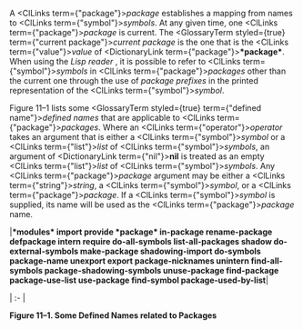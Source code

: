  



A <ClLinks  term={"package"}><i>package</i></ClLinks> establishes a mapping from names to <ClLinks  term={"symbol"}><i>symbols</i></ClLinks>. At any given time, one <ClLinks  term={"package"}><i>package</i></ClLinks> is current. The <GlossaryTerm styled={true} term={"current package"}><i>current package</i></GlossaryTerm> is the one that is the <ClLinks  term={"value"}><i>value</i></ClLinks> of <DictionaryLink  term={"package"}><b>\*package\*</b></DictionaryLink>. When using the *Lisp reader* , it is possible to refer to <ClLinks  term={"symbol"}><i>symbols</i></ClLinks> in <ClLinks  term={"package"}><i>packages</i></ClLinks> other than the current one through the use of *package prefixes* in the printed representation of the <ClLinks  term={"symbol"}><i>symbol</i></ClLinks>. 



Figure 11–1 lists some <GlossaryTerm styled={true} term={"defined name"}><i>defined names</i></GlossaryTerm> that are applicable to <ClLinks  term={"package"}><i>packages</i></ClLinks>. Where an <ClLinks  term={"operator"}><i>operator</i></ClLinks> takes an argument that is either a <ClLinks  term={"symbol"}><i>symbol</i></ClLinks> or a <ClLinks  term={"list"}><i>list</i></ClLinks> of <ClLinks  term={"symbol"}><i>symbols</i></ClLinks>, an argument of <DictionaryLink  term={"nil"}><b>nil</b></DictionaryLink> is treated as an empty <ClLinks  term={"list"}><i>list</i></ClLinks> of <ClLinks  term={"symbol"}><i>symbols</i></ClLinks>. Any <ClLinks  term={"package"}><i>package</i></ClLinks> argument may be either a <ClLinks  term={"string"}><i>string</i></ClLinks>, a <ClLinks  term={"symbol"}><i>symbol</i></ClLinks>, or a <ClLinks  term={"package"}><i>package</i></ClLinks>. If a <ClLinks  term={"symbol"}><i>symbol</i></ClLinks> is supplied, its name will be used as the <ClLinks  term={"package"}><i>package</i></ClLinks> name. 



|**\*modules\* import provide \*package\* in-package rename-package defpackage intern require do-all-symbols list-all-packages shadow do-external-symbols make-package shadowing-import do-symbols package-name unexport export package-nicknames unintern find-all-symbols package-shadowing-symbols unuse-package find-package package-use-list use-package find-symbol package-used-by-list**|

| :- |





**Figure 11–1. Some Defined Names related to Packages** 



